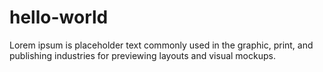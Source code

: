 # hello-world
Lorem ipsum is placeholder text commonly used in the graphic, print, and publishing industries for previewing layouts and visual mockups.
